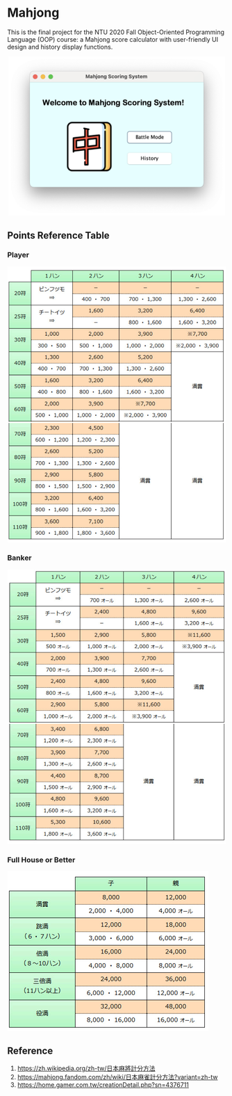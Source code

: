 # Mahjong

This is the final project for the NTU 2020 Fall Object-Oriented Programming Language (OOP) course: a Mahjong score calculator with user-friendly UI design and history display functions.

<p align="center"><img src="src/docs/Mahjong.png" width="500"></p>

## Points Reference Table

### Player

![](Player_1.GIF)
![](Player_2.GIF)

### Banker

![](Banker_1.GIF)
![](Banker_2.GIF)

### Full House or Better

![](Full_House_or_Better.GIF)

## Reference

1. https://zh.wikipedia.org/zh-tw/日本麻將計分方法
2. https://mahjong.fandom.com/zh/wiki/日本麻雀計分方法?variant=zh-tw
3. https://home.gamer.com.tw/creationDetail.php?sn=4376711